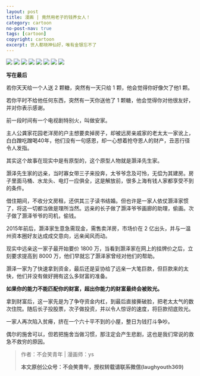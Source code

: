 ```yaml
---
layout: post
title: 漫画 | 竟然用老子的钱养女人！
category: cartoon
no-post-nav: true
tags: [cartoon]
copyright: cartoon
excerpt: 世人都晓神仙好，唯有金银忘不了
---
```


![](http://favorites.ren/assets/images/2020/cartoon/yangnvren/yangnvren01.jpg)
![](http://favorites.ren/assets/images/2020/cartoon/yangnvren/yangnvren02.jpg)
![](http://favorites.ren/assets/images/2020/cartoon/yangnvren/yangnvren03.jpg)
![](http://favorites.ren/assets/images/2020/cartoon/yangnvren/yangnvren04.jpg)
![](http://favorites.ren/assets/images/2020/cartoon/yangnvren/yangnvren05.jpg)
![](http://favorites.ren/assets/images/2020/cartoon/yangnvren/yangnvren06.jpg)
![](http://favorites.ren/assets/images/2020/cartoon/yangnvren/yangnvren07.jpg)
![](http://favorites.ren/assets/images/2020/cartoon/yangnvren/yangnvren08.jpg)

**写在最后**

若你天天给一个人送 2 颗糖，突然有一天只给 1 颗，他会觉得你好像欠了他1 颗。

若你平时不给他任何东西，突然有一天你送他了 1 颗糖，他会觉得你对他很友好，并对你表示感谢。

前一段时间有一个电视剧特别火，叫做安家。

主人公龚家花园老洋房的户主想要卖掉房子，却被远房亲戚家的老太太一家讹上，白白蹭吃蹭喝40年，他们没有一句感恩，却一心想着抢夺恩人的财产，丑恶行径令人发指。

其实这个故事在现实中是有原型的，这个原型人物就是灏泽先生家。

灏泽先生家的远亲，当时寡女带三子来投奔，太爷爷念及可怜，无偿为其建房。房子里面马桶、水龙头、电灯一应俱全，这是解放前，很多上海有钱人家都享受不到的条件。

借住期间，不收分文房租，还供其三子读书结婚。但也许是一家人依仗灏泽家惯了，将这一切都当做是理所当然。远亲的长子做了灏泽爷爷画廊的助理，偷画。次子做了灏泽爷爷的司机，偷钱。

2015年前后，灏泽家生意急需现金，需售卖洋房，市场价在 2 亿出头，并与一温州资本圈好友达成成交意向，远亲闻风而动。

现实中远亲这一家子最开始要价 1800 万，当看到灏泽家在网上的挂牌价之后，立刻要求提高到 8000 万，他们早就忘了灏泽家曾经对他们的帮助。

灏泽一家为了快速拿到资金，最后还是妥协给了远亲一大笔巨款，但巨款来的太快，他们并没有做好拥有这么多财富的准备。

**如果你的能力不能匹配你的财富，超出你能力的财富最终会被败光。**

拿到财富后，这一家先是为了争夺资金内杠，到最后直接撕破脸，把老太太气的数次住院。随后长子投股票，次子做投资，并以令人惊讶的速度，将巨款彻底败光。

一家人再次陷入贫瘠，挤在一个六十平不到的小屋，整日为钱打斗争吵。

偶尔的施舍可以，但若把施舍当做习惯，那注定会产生悲剧，这也是我们常说的救急不救穷的原因。



>作者：不会笑青年 | 漫画师：ys
>
>**本文原创公众号：不会笑青年，授权转载请联系微信(laughyouth369)**